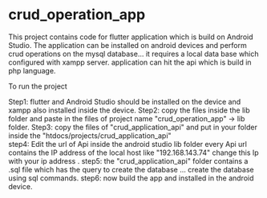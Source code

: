 # crud_operation_app

This project contains code for flutter application which is build on Android Studio.
The application can be installed on android devices and perform crud operations on the mysql database... it requires a local data base which configured with xampp server.
application can hit the api which is build in php language.

To run the project

Step1: flutter and Android Studio should be installed on the device and xampp also installed inside the device.
Step2: copy the files inside the lib folder and paste in the files of project name "crud_operation_app" -> lib folder.
Step3: copy the files of "crud_application_api" and put in your folder inside the "htdocs/projects/crud_application_api"  
step4: Edit the url of Api inside the android studio lib folder every Api url contains the IP address of the local host like "192.168.143.74"
change this Ip with your ip address .
step5: the "crud_application_api" folder contains a .sql file which has the query to create the database ... create the database using sql commands.
step6: now build the app and installed in the android device.
